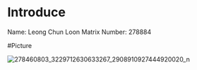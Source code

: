 # Introduce
Name: Leong Chun Loon
Matrix Number: 278884

#Picture

![278460803_3229712630633267_2908910927444920020_n](https://user-images.githubusercontent.com/104199648/198501000-9f4ac448-e748-4350-8072-02b28b060590.jpg)
